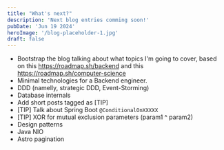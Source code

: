 ```yaml
---
title: "What's next?"
description: 'Next blog entries comming soon!'
pubDate: 'Jun 19 2024'
heroImage: '/blog-placeholder-1.jpg'
draft: false
---
```


* Bootstrap the blog talking about what topics I'm going to cover, based on this https://roadmap.sh/backend and this https://roadmap.sh/computer-science
* Minimal technologies for a Backend engineer.
* DDD (namelly, strategic DDD, Event-Storming)
* Database internals
* Add short posts tagged as [TIP]
* [TIP] Talk about Spring Boot `@ConditionalOnXXXXX`
* [TIP] XOR for mutual exclusion parameters (param1 ^ param2)
* Design patterns
* Java NIO
* Astro pagination